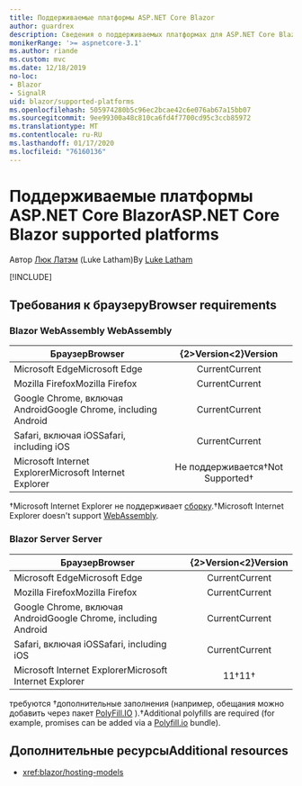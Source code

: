 ```yaml
---
title: Поддерживаемые платформы ASP.NET Core Blazor
author: guardrex
description: Сведения о поддерживаемых платформах для ASP.NET Core Blazor.
monikerRange: '>= aspnetcore-3.1'
ms.author: riande
ms.custom: mvc
ms.date: 12/18/2019
no-loc:
- Blazor
- SignalR
uid: blazor/supported-platforms
ms.openlocfilehash: 505974280b5c96ec2bcae42c6e076ab67a15bb07
ms.sourcegitcommit: 9ee99300a48c810ca6fd4f7700cd95c3ccb85972
ms.translationtype: MT
ms.contentlocale: ru-RU
ms.lasthandoff: 01/17/2020
ms.locfileid: "76160136"
---
```

# <a name="aspnet-core-opno-locblazor-supported-platforms"></a><span data-ttu-id="71b2d-103">Поддерживаемые платформы ASP.NET Core Blazor</span><span class="sxs-lookup"><span data-stu-id="71b2d-103">ASP.NET Core Blazor supported platforms</span></span>

<span data-ttu-id="71b2d-104">Автор [Люк Латэм](https://github.com/guardrex) (Luke Latham)</span><span class="sxs-lookup"><span data-stu-id="71b2d-104">By [Luke Latham](https://github.com/guardrex)</span></span>

[!INCLUDE[](~/includes/blazorwasm-preview-notice.md)]

## <a name="browser-requirements"></a><span data-ttu-id="71b2d-105">Требования к браузеру</span><span class="sxs-lookup"><span data-stu-id="71b2d-105">Browser requirements</span></span>

### <a name="opno-locblazor-webassembly"></a>Blazor<span data-ttu-id="71b2d-106"> WebAssembly</span><span class="sxs-lookup"><span data-stu-id="71b2d-106"> WebAssembly</span></span>

| <span data-ttu-id="71b2d-107">Браузер</span><span class="sxs-lookup"><span data-stu-id="71b2d-107">Browser</span></span>                          | <span data-ttu-id="71b2d-108">{2&gt;Version&lt;2}</span><span class="sxs-lookup"><span data-stu-id="71b2d-108">Version</span></span>               |
| -------------------------------- | :-------------------: |
| <span data-ttu-id="71b2d-109">Microsoft Edge</span><span class="sxs-lookup"><span data-stu-id="71b2d-109">Microsoft Edge</span></span>                   | <span data-ttu-id="71b2d-110">Current</span><span class="sxs-lookup"><span data-stu-id="71b2d-110">Current</span></span>               |
| <span data-ttu-id="71b2d-111">Mozilla Firefox</span><span class="sxs-lookup"><span data-stu-id="71b2d-111">Mozilla Firefox</span></span>                  | <span data-ttu-id="71b2d-112">Current</span><span class="sxs-lookup"><span data-stu-id="71b2d-112">Current</span></span>               |
| <span data-ttu-id="71b2d-113">Google Chrome, включая Android</span><span class="sxs-lookup"><span data-stu-id="71b2d-113">Google Chrome, including Android</span></span> | <span data-ttu-id="71b2d-114">Current</span><span class="sxs-lookup"><span data-stu-id="71b2d-114">Current</span></span>               |
| <span data-ttu-id="71b2d-115">Safari, включая iOS</span><span class="sxs-lookup"><span data-stu-id="71b2d-115">Safari, including iOS</span></span>            | <span data-ttu-id="71b2d-116">Current</span><span class="sxs-lookup"><span data-stu-id="71b2d-116">Current</span></span>               |
| <span data-ttu-id="71b2d-117">Microsoft Internet Explorer</span><span class="sxs-lookup"><span data-stu-id="71b2d-117">Microsoft Internet Explorer</span></span>      | <span data-ttu-id="71b2d-118">Не поддерживается&dagger;</span><span class="sxs-lookup"><span data-stu-id="71b2d-118">Not Supported&dagger;</span></span> |

<span data-ttu-id="71b2d-119">&dagger;Microsoft Internet Explorer не поддерживает [сборку](https://webassembly.org).</span><span class="sxs-lookup"><span data-stu-id="71b2d-119">&dagger;Microsoft Internet Explorer doesn't support [WebAssembly](https://webassembly.org).</span></span>

### <a name="opno-locblazor-server"></a>Blazor<span data-ttu-id="71b2d-120"> Server</span><span class="sxs-lookup"><span data-stu-id="71b2d-120"> Server</span></span>

| <span data-ttu-id="71b2d-121">Браузер</span><span class="sxs-lookup"><span data-stu-id="71b2d-121">Browser</span></span>                          | <span data-ttu-id="71b2d-122">{2&gt;Version&lt;2}</span><span class="sxs-lookup"><span data-stu-id="71b2d-122">Version</span></span>    |
| -------------------------------- | :--------: |
| <span data-ttu-id="71b2d-123">Microsoft Edge</span><span class="sxs-lookup"><span data-stu-id="71b2d-123">Microsoft Edge</span></span>                   | <span data-ttu-id="71b2d-124">Current</span><span class="sxs-lookup"><span data-stu-id="71b2d-124">Current</span></span>    |
| <span data-ttu-id="71b2d-125">Mozilla Firefox</span><span class="sxs-lookup"><span data-stu-id="71b2d-125">Mozilla Firefox</span></span>                  | <span data-ttu-id="71b2d-126">Current</span><span class="sxs-lookup"><span data-stu-id="71b2d-126">Current</span></span>    |
| <span data-ttu-id="71b2d-127">Google Chrome, включая Android</span><span class="sxs-lookup"><span data-stu-id="71b2d-127">Google Chrome, including Android</span></span> | <span data-ttu-id="71b2d-128">Current</span><span class="sxs-lookup"><span data-stu-id="71b2d-128">Current</span></span>    |
| <span data-ttu-id="71b2d-129">Safari, включая iOS</span><span class="sxs-lookup"><span data-stu-id="71b2d-129">Safari, including iOS</span></span>            | <span data-ttu-id="71b2d-130">Current</span><span class="sxs-lookup"><span data-stu-id="71b2d-130">Current</span></span>    |
| <span data-ttu-id="71b2d-131">Microsoft Internet Explorer</span><span class="sxs-lookup"><span data-stu-id="71b2d-131">Microsoft Internet Explorer</span></span>      | <span data-ttu-id="71b2d-132">11&dagger;</span><span class="sxs-lookup"><span data-stu-id="71b2d-132">11&dagger;</span></span> |

<span data-ttu-id="71b2d-133">требуются &dagger;дополнительные заполнения (например, обещания можно добавить через пакет [PolyFill.IO](https://polyfill.io/v3/) ).</span><span class="sxs-lookup"><span data-stu-id="71b2d-133">&dagger;Additional polyfills are required (for example, promises can be added via a [Polyfill.io](https://polyfill.io/v3/) bundle).</span></span>

## <a name="additional-resources"></a><span data-ttu-id="71b2d-134">Дополнительные ресурсы</span><span class="sxs-lookup"><span data-stu-id="71b2d-134">Additional resources</span></span>

* <xref:blazor/hosting-models>
